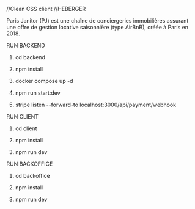 //Clean CSS client
//HEBERGER

Paris Janitor (PJ) est une chaîne de conciergeries immobilières assurant une offre de gestion locative
saisonnière (type AirBnB), créée à Paris en 2018. 

RUN BACKEND
1) cd backend

2) npm install

3) docker compose up -d

4) npm run start:dev

5) stripe listen --forward-to localhost:3000/api/payment/webhook

RUN CLIENT
1) cd client

2) npm install

3) npm run dev

RUN BACKOFFICE
1) cd backoffice

2) npm install

3) npm run dev